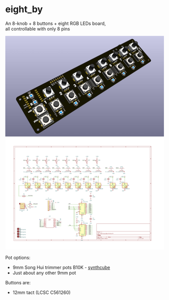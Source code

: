 # eight_by


An 8-knob + 8 buttons + eight RGB LEDs board,<br/>
all controllable with only 8 pins

<img src="./docs/eight_by_qtpy_render0.jpg" width=500>

<img src="./schematics/eight_by_qtpy/eight_by_qtpy_sch.png" width=500>

Pot options:

- 9mm Song Hui trimmer pots B10K - [synthcube](https://synthcube.com/cart/parts/potentiometers-and-trimpots/song-huei-9mm-panel-trim-pot-short)
- Just about any other 9mm pot

Buttons are: 
- 12mm tact (LCSC C561260)
